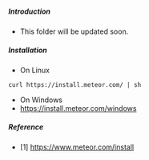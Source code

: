 ##### Introduction
- This folder will be updated soon. 

##### Installation
- On Linux
```
curl https://install.meteor.com/ | sh
```

- On Windows
- https://install.meteor.com/windows


##### Reference
- [1] https://www.meteor.com/install
